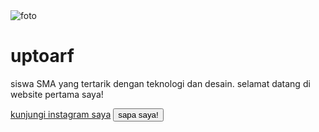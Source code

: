 <!DOCTYPE html>
<html>
<head>
        <title>profil digital - [profil saya]</title>
        <link rel="stylesheet" href="style.css">
</head>
<body>
        <div class="kartu-profil">
        <img src="foto-profil.jpg" alt=foto profil saya">
        <h1>uptoarf</h1>
        <P>siswa SMA  yang tertarik dengan teknologi dan desain. selamat datang di website pertama saya!</p> 
        <a href="https://www.instagram.com/uptoarf">kunjungi instagram saya</a>
        <button id="sapabutton">sapa saya!</button>
     </div>
<script src="script.js"></script>
</body>
</html>
